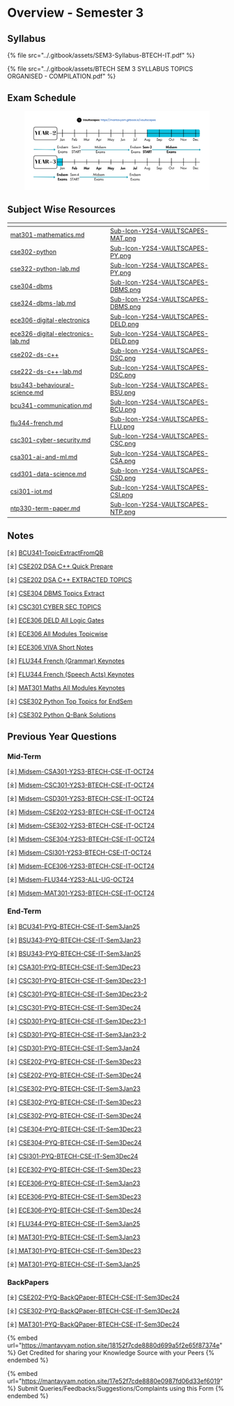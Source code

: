 # Overview - Semester 3

## Syllabus

{% file src="../.gitbook/assets/SEM3-Syllabus-BTECH-IT.pdf" %}

{% file src="../.gitbook/assets/BTECH SEM 3 SYLLABUS TOPICS ORGANISED - COMPILATION.pdf" %}

## Exam Schedule

<figure><img src="../.gitbook/assets/time-sub-icons-vaultscapes-sem4.png" alt=""><figcaption></figcaption></figure>

## Subject Wise Resources

<table data-view="cards"><thead><tr><th data-type="content-ref"></th><th data-hidden data-card-cover data-type="files"></th></tr></thead><tbody><tr><td><a href="mat301-mathematics.md">mat301-mathematics.md</a></td><td><a href="../.gitbook/assets/Sub-Icon-Y2S4-VAULTSCAPES-MAT.png">Sub-Icon-Y2S4-VAULTSCAPES-MAT.png</a></td></tr><tr><td><a href="cse302-python/">cse302-python</a></td><td><a href="../.gitbook/assets/Sub-Icon-Y2S4-VAULTSCAPES-PY.png">Sub-Icon-Y2S4-VAULTSCAPES-PY.png</a></td></tr><tr><td><a href="cse302-python/cse322-python-lab.md">cse322-python-lab.md</a></td><td><a href="../.gitbook/assets/Sub-Icon-Y2S4-VAULTSCAPES-PY.png">Sub-Icon-Y2S4-VAULTSCAPES-PY.png</a></td></tr><tr><td><a href="cse304-dbms/">cse304-dbms</a></td><td><a href="../.gitbook/assets/Sub-Icon-Y2S4-VAULTSCAPES-DBMS.png">Sub-Icon-Y2S4-VAULTSCAPES-DBMS.png</a></td></tr><tr><td><a href="cse304-dbms/cse324-dbms-lab.md">cse324-dbms-lab.md</a></td><td><a href="../.gitbook/assets/Sub-Icon-Y2S4-VAULTSCAPES-DBMS.png">Sub-Icon-Y2S4-VAULTSCAPES-DBMS.png</a></td></tr><tr><td><a href="ece306-digital-electronics/">ece306-digital-electronics</a></td><td><a href="../.gitbook/assets/Sub-Icon-Y2S4-VAULTSCAPES-DELD.png">Sub-Icon-Y2S4-VAULTSCAPES-DELD.png</a></td></tr><tr><td><a href="ece306-digital-electronics/ece326-digital-electronics-lab.md">ece326-digital-electronics-lab.md</a></td><td><a href="../.gitbook/assets/Sub-Icon-Y2S4-VAULTSCAPES-DELD.png">Sub-Icon-Y2S4-VAULTSCAPES-DELD.png</a></td></tr><tr><td><a href="cse202-ds-c++/">cse202-ds-c++</a></td><td><a href="../.gitbook/assets/Sub-Icon-Y2S4-VAULTSCAPES-DSC.png">Sub-Icon-Y2S4-VAULTSCAPES-DSC.png</a></td></tr><tr><td><a href="cse202-ds-c++/cse222-ds-c++-lab.md">cse222-ds-c++-lab.md</a></td><td><a href="../.gitbook/assets/Sub-Icon-Y2S4-VAULTSCAPES-DSC.png">Sub-Icon-Y2S4-VAULTSCAPES-DSC.png</a></td></tr><tr><td><a href="bsu343-behavioural-science.md">bsu343-behavioural-science.md</a></td><td><a href="../.gitbook/assets/Sub-Icon-Y2S4-VAULTSCAPES-BSU.png">Sub-Icon-Y2S4-VAULTSCAPES-BSU.png</a></td></tr><tr><td><a href="bcu341-communication.md">bcu341-communication.md</a></td><td><a href="../.gitbook/assets/Sub-Icon-Y2S4-VAULTSCAPES-BCU.png">Sub-Icon-Y2S4-VAULTSCAPES-BCU.png</a></td></tr><tr><td><a href="flu344-french.md">flu344-french.md</a></td><td><a href="../.gitbook/assets/Sub-Icon-Y2S4-VAULTSCAPES-FLU.png">Sub-Icon-Y2S4-VAULTSCAPES-FLU.png</a></td></tr><tr><td><a href="specialisation/csc301-cyber-security.md">csc301-cyber-security.md</a></td><td><a href="../.gitbook/assets/Sub-Icon-Y2S4-VAULTSCAPES-CSC.png">Sub-Icon-Y2S4-VAULTSCAPES-CSC.png</a></td></tr><tr><td><a href="specialisation/csa301-ai-and-ml.md">csa301-ai-and-ml.md</a></td><td><a href="../.gitbook/assets/Sub-Icon-Y2S4-VAULTSCAPES-CSA.png">Sub-Icon-Y2S4-VAULTSCAPES-CSA.png</a></td></tr><tr><td><a href="specialisation/csd301-data-science.md">csd301-data-science.md</a></td><td><a href="../.gitbook/assets/Sub-Icon-Y2S4-VAULTSCAPES-CSD.png">Sub-Icon-Y2S4-VAULTSCAPES-CSD.png</a></td></tr><tr><td><a href="specialisation/csi301-iot.md">csi301-iot.md</a></td><td><a href="../.gitbook/assets/Sub-Icon-Y2S4-VAULTSCAPES-CSI.png">Sub-Icon-Y2S4-VAULTSCAPES-CSI.png</a></td></tr><tr><td><a href="ntp330-term-paper.md">ntp330-term-paper.md</a></td><td><a href="../.gitbook/assets/Sub-Icon-Y2S4-VAULTSCAPES-NTP.png">Sub-Icon-Y2S4-VAULTSCAPES-NTP.png</a></td></tr></tbody></table>

## Notes

\[⤓] [BCU341-TopicExtractFromQB](https://drive.google.com/file/d/1Op3jQ7_5KSFfR5osBR771uzS3sPCFdPg/view?usp=drive_link)

\[⤓] [CSE202 DSA C++ Quick Prepare](https://drive.google.com/file/d/1PZYZvV0W4VVLzjKVunTj8-8EYaC_FYio/view?usp=drive_link)

\[⤓] [CSE202 DSA C++ EXTRACTED TOPICS](https://drive.google.com/file/d/1P8cxwqvcMtU0sge5G7wiTgZxAoXXAZMs/view?usp=drive_link)

\[⤓] [CSE304 DBMS Topics Extract](https://drive.google.com/file/d/1PJqtgV_XchcPUUmRwe7mYeGgiyt25Nft/view?usp=drive_link)

\[⤓] [CSC301 CYBER SEC TOPICS](https://drive.google.com/file/d/1P6xN7hAY5rPplq_U2jG4hCPCK3dEWa2V/view?usp=drive_link)

\[⤓] [ECE306 DELD All Logic Gates](https://drive.google.com/file/d/1PK6VAYMD_AIAOHpF4hg8Epz0WQqFEI4V/view?usp=drive_link)

\[⤓] [ECE306 All Modules Topicwise](https://drive.google.com/file/d/1PDQ7A5Hi39XjhWOBbi3tY7Iz_aIumvQ0/view?usp=drive_link)

\[⤓] [ECE306 VIVA Short Notes](https://drive.google.com/file/d/1POyQFSRP-zXKZvn28MQ3xWBhYSH0omnJ/view?usp=drive_link)

\[⤓] [FLU344 French (Grammar) Keynotes](https://drive.google.com/file/d/1P6OCj1zW6LRPKqHPgi0ZilEK02L61urh/view?usp=drive_link)

\[⤓] [FLU344 French (Speech Acts) Keynotes](https://drive.google.com/file/d/1P2hDZhgMx99tzNLPkeI-Xijr6cKHJiY0/view?usp=drive_link)

\[⤓] [MAT301 Maths All Modules Keynotes](https://drive.google.com/file/d/1PQgVPhqg99-MbiC4gJZlJ0GOTihaRBZm/view?usp=drive_link)

\[⤓] [CSE302 Python Top Topics for EndSem](https://drive.google.com/file/d/1PA3cyzRTU8Sd1Wa7qL1c-vq5__58DwLY/view?usp=drive_link)

\[⤓] [CSE302 Python Q-Bank Solutions](https://drive.google.com/file/d/1PDzU7pZT_C8T5I27IghB-UauQL12Y2eH/view?usp=drive_link)

## Previous Year Questions

### Mid-Term

\[⤓][ Midsem-CSA301-Y2S3-BTECH-CSE-IT-OCT24](https://drive.google.com/file/d/1F8Fk5WDA6h7XEwLiKcrJty1P0-uGtjZs/view?usp=drive_link)

\[⤓] [Midsem-CSC301-Y2S3-BTECH-CSE-IT-OCT24](https://drive.google.com/file/d/1w7XVya7zJfldrI6q9rAX7nK-T1prVoEj/view?usp=drive_link)

\[⤓] [Midsem-CSD301-Y2S3-BTECH-CSE-IT-OCT24](https://drive.google.com/file/d/1K4MYvp4_0MAFVH4xUQWe3EOwFof-Pm3P/view?usp=drive_link)

\[⤓] [Midsem-CSE202-Y2S3-BTECH-CSE-IT-OCT24](https://drive.google.com/file/d/1yCw4WKp7vEINB3FBw8f1mZCoLcUz4Ahd/view?usp=drive_link)

\[⤓] [Midsem-CSE302-Y2S3-BTECH-CSE-IT-OCT24](https://drive.google.com/file/d/1m7rIM4BgpGWurGmLld__dIflmAyotI9D/view?usp=drive_link)

\[⤓] [Midsem-CSE304-Y2S3-BTECH-CSE-IT-OCT24](https://drive.google.com/file/d/1HF3IF_yj4V7zaVjgDvEQ9N9E77KII4kA/view?usp=drive_link)

\[⤓] [Midsem-CSI301-Y2S3-BTECH-CSE-IT-OCT24](https://drive.google.com/file/d/1pGZkBokeMaUfzN6yknwJkdMYyaXdGAc_/view?usp=drive_link)

\[⤓] [Midsem-ECE306-Y2S3-BTECH-CSE-IT-OCT24](https://drive.google.com/file/d/1v4yxOhZ5TWvpmcsR9Cq12YJ0CdbAhCpV/view?usp=drive_link)

\[⤓] [Midsem-FLU344-Y2S3-ALL-UG-OCT24](https://drive.google.com/file/d/13kX9z59Q2yIFwMIBJfdZ0Jvhy34bmJW8/view?usp=drive_link)

\[⤓] [Midsem-MAT301-Y2S3-BTECH-CSE-IT-OCT24](https://drive.google.com/file/d/1iUF2mcI3iq2oRP_Tjr1_-3e8lLb63U1H/view?usp=drive_link)

### End-Term

\[⤓] [BCU341-PYQ-BTECH-CSE-IT-Sem3Jan25](https://drive.google.com/file/d/109ZeIgErYVIsBSfzP_pO-SewJxBSNu73/view?usp=drive_link)

\[⤓] [BSU343-PYQ-BTECH-CSE-IT-Sem3Jan23](https://drive.google.com/file/d/11LsgURp2h4h76FqkadXTtvcXXDbZ31Ar/view?usp=drive_link)

\[⤓] [BSU343-PYQ-BTECH-CSE-IT-Sem3Jan25](https://drive.google.com/file/d/1fBP0929NGOe-BGGUUDoMRxSarcXQyUt2/view?usp=drive_link)

\[⤓] [CSA301-PYQ-BTECH-CSE-IT-Sem3Dec23](https://drive.google.com/file/d/112a9Z_Z1eZan__WLesSl7TPskGlKtg5d/view?usp=drive_link)

\[⤓] [CSC301-PYQ-BTECH-CSE-IT-Sem3Dec23-1](https://drive.google.com/file/d/10Q914hrGeRW5uMyos_TSWjH7LcNU8GWJ/view?usp=drive_link)

\[⤓] [CSC301-PYQ-BTECH-CSE-IT-Sem3Dec23-2](https://drive.google.com/file/d/10eBz91DgTlTpOQeeGyZVWAS7uryGe3JF/view?usp=drive_link)

\[⤓][ CSC301-PYQ-BTECH-CSE-IT-Sem3Dec24](https://drive.google.com/file/d/1nuj5uyt3m4nS3NubD8h4aOhe0Qz_7hef/view?usp=drive_link)

\[⤓] [CSD301-PYQ-BTECH-CSE-IT-Sem3Dec23-1](https://drive.google.com/file/d/114seA2LIME6U4X0ALlyd0K_kfGZYXOvo/view?usp=drive_link)

\[⤓] [CSD301-PYQ-BTECH-CSE-IT-Sem3Jan23-2](https://drive.google.com/file/d/10_EnzAVR6GNRGF7UT7HMsCUp3ExYmPlI/view?usp=drive_link)

\[⤓] [CSD301-PYQ-BTECH-CSE-IT-Sem3Jan24](https://drive.google.com/file/d/1ARGgOZwUVHJu2mOQvpgQE-Ny85cbqfvn/view?usp=drive_link)

\[⤓] [CSE202-PYQ-BTECH-CSE-IT-Sem3Dec23](https://drive.google.com/file/d/11F_vq0E4vtETvjUcUWTsg34kVB6u5yvU/view?usp=drive_link)

\[⤓] [CSE202-PYQ-BTECH-CSE-IT-Sem3Dec24](https://drive.google.com/file/d/19EMCKZGRllJPYu0PlSK3APPhC26SyIta/view?usp=drive_link)

\[⤓][ CSE302-PYQ-BTECH-CSE-IT-Sem3Jan23](https://drive.google.com/file/d/10X-CFbwIWcGTAkzO7EYKAA6DFsbqzlTI/view?usp=drive_link)

\[⤓] [CSE302-PYQ-BTECH-CSE-IT-Sem3Dec23](https://drive.google.com/file/d/10hmWLb_LkYGuWsy7t1sXiHpBItQJYB6s/view?usp=drive_link)

\[⤓][ CSE302-PYQ-BTECH-CSE-IT-Sem3Dec24](https://drive.google.com/file/d/1vRfy2i4nDD1ip9j33nVGRNssUzQYkWJd/view?usp=drive_link)

\[⤓] [CSE304-PYQ-BTECH-CSE-IT-Sem3Dec23](https://drive.google.com/file/d/10eVRAxshOVndIh51LzoOwLyzvEhuCyjR/view?usp=drive_link)

\[⤓] [CSE304-PYQ-BTECH-CSE-IT-Sem3Dec24](https://drive.google.com/file/d/1ceUaYM0lUefMrIbdrPLCq_2Eto2JO5tn/view?usp=drive_link)

\[⤓] [CSI301-PYQ-BTECH-CSE-IT-Sem3Dec24](https://drive.google.com/file/d/16v1Oe5ihbftmuk6diZ5SdUm380vrY2xW/view?usp=drive_link)

\[⤓] [ECE302-PYQ-BTECH-CSE-IT-Sem3Dec23](https://drive.google.com/file/d/10idLJSUyfOgMenDrw_Lh38r_BaP856AD/view?usp=drive_link)

\[⤓] [ECE306-PYQ-BTECH-CSE-IT-Sem3Jan23](https://drive.google.com/file/d/10R71lf3tzZCbdkiz5WqpeHLRXo3-I9k5/view?usp=drive_link)

\[⤓] [ECE306-PYQ-BTECH-CSE-IT-Sem3Dec23](https://drive.google.com/file/d/11F5eswWDgpxf2p3CWkHauklI0K0SL3RH/view?usp=drive_link)

\[⤓] [ECE306-PYQ-BTECH-CSE-IT-Sem3Dec24](https://drive.google.com/file/d/1MBWa8KzZBg4qHloOhdh27b1XWqfpt0K3/view?usp=drive_link)

\[⤓] [FLU344-PYQ-BTECH-CSE-IT-Sem3Jan25](https://drive.google.com/file/d/1BlJK1jmDYwU_nSUeQYewsvDvKvAIrpwG/view?usp=drive_link)

\[⤓] [MAT301-PYQ-BTECH-CSE-IT-Sem3Jan23](https://drive.google.com/file/d/10zncbEb3q0tarLOjPpsFRbA6-QmQwIER/view?usp=drive_link)

\[⤓][ MAT301-PYQ-BTECH-CSE-IT-Sem3Dec23](https://drive.google.com/file/d/10kcKM6ACC8rdQX8giqghOTnDA3X2DlXP/view?usp=drive_link)

\[⤓] [MAT301-PYQ-BTECH-CSE-IT-Sem3Jan25](https://drive.google.com/file/d/1XA29kZ1JYONj-uwwyqEOWatIHi-qJ756/view?usp=drive_link)

### BackPapers

\[⤓] [CSE202-PYQ-BackQPaper-BTECH-CSE-IT-Sem3Dec24](https://drive.google.com/file/d/11cHeDhOPvqqGmMKUBR9S94NKQqu9uM91/view?usp=drive_link)

\[⤓] [CSE302-PYQ-BackQPaper-BTECH-CSE-IT-Sem3Dec24](https://drive.google.com/file/d/10_FCAxyg2_wgd4JEaG0h_oKZRGThv4D7/view?usp=drive_link)

\[⤓] [MAT301-PYQ-BackQPaper-BTECH-CSE-IT-Sem3Dec24](https://drive.google.com/file/d/11_j23IL2tDvyvng8zKtTiD9XEEzHa2DL/view?usp=drive_link)

{% embed url="https://mantavyam.notion.site/18152f7cde8880d699a5f2e65f87374e" %}
Get Credited for sharing your Knowledge Source with your Peers
{% endembed %}

{% embed url="https://mantavyam.notion.site/17e52f7cde8880e0987fd06d33ef6019" %}
Submit Queries/Feedbacks/Suggestions/Complaints using this Form
{% endembed %}
